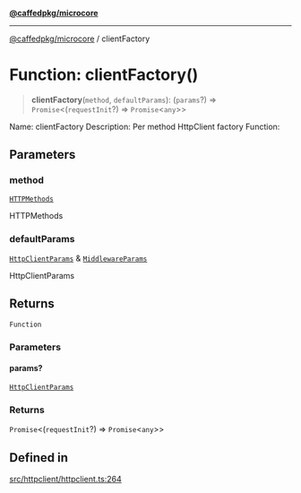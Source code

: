 [**@caffedpkg/microcore**](../README.md)

***

[@caffedpkg/microcore](../globals.md) / clientFactory

# Function: clientFactory()

> **clientFactory**(`method`, `defaultParams`): (`params`?) => `Promise`\<(`requestInit`?) => `Promise`\<`any`\>\>

Name: clientFactory
Description: Per method HttpClient factory
Function:

## Parameters

### method

[`HTTPMethods`](../enumerations/HTTPMethods.md)

HTTPMethods

### defaultParams

[`HttpClientParams`](../type-aliases/HttpClientParams.md) & [`MiddlewareParams`](../type-aliases/MiddlewareParams.md)

HttpClientParams

## Returns

`Function`

### Parameters

#### params?

[`HttpClientParams`](../type-aliases/HttpClientParams.md)

### Returns

`Promise`\<(`requestInit`?) => `Promise`\<`any`\>\>

## Defined in

[src/httpclient/httpclient.ts:264](https://github.com/caffed/microcore/blob/3444f5042af4893783a848f270124aa74f8db032/src/httpclient/httpclient.ts#L264)
